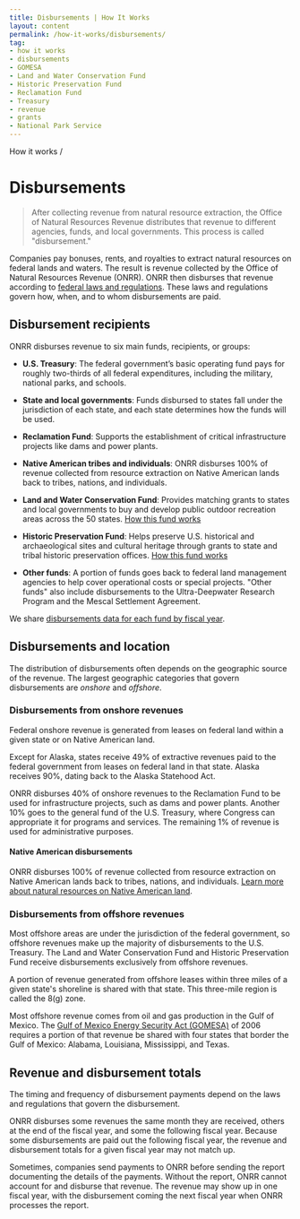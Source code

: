 ```yaml
---
title: Disbursements | How It Works
layout: content
permalink: /how-it-works/disbursements/
tag:
- how it works
- disbursements
- GOMESA
- Land and Water Conservation Fund
- Historic Preservation Fund
- Reclamation Fund
- Treasury
- revenue
- grants
- National Park Service
---
```


<custom-link to="/how-it-works/" className="breadcrumb link-charlie">How it works</custom-link> /
# Disbursements

> After collecting revenue from natural resource extraction, the Office of Natural Resources Revenue distributes that revenue to different agencies, funds, and local governments. This process is called "disbursement."

Companies pay <glossary-term term.key="bonus">bonuses</glossary-term>, rents, and royalties to extract natural resources on federal lands and waters. The result is revenue collected by the Office of Natural Resources Revenue (ONRR). ONRR then disburses that revenue according to [federal laws and regulations](`/how-it-works/federal-laws/). These laws and regulations govern how, when, and to whom disbursements are paid.

## Disbursement recipients

ONRR disburses revenue to six main funds, recipients, or groups:

- **U.S. Treasury**: The federal government’s basic operating fund pays for roughly two-thirds of all federal expenditures, including the military, national parks, and schools.

- **State and local governments**: Funds disbursed to states fall under the jurisdiction of each state, and each state determines how the funds will be used.

- **Reclamation Fund**: Supports the establishment of critical infrastructure projects like dams and power plants.

- **Native American tribes and individuals**: ONRR disburses 100% of revenue collected from resource extraction on Native American lands back to tribes, nations, and individuals.

- **Land and Water Conservation Fund**: Provides matching grants to states and local governments to buy and develop public outdoor recreation areas across the 50 states. [How this fund works](/how-it-works/land-and-water-conservation-fund/)

- **Historic Preservation Fund**: Helps preserve U.S. historical and archaeological sites and cultural heritage through grants to state and tribal historic preservation offices. [How this fund works](/how-it-works/historic-preservation-fund/)

- **Other funds**: A portion of funds goes back to federal land management agencies to help cover operational costs or special projects. "Other funds" also include disbursements to the Ultra-Deepwater Research Program and the Mescal Settlement Agreement.

We share [disbursements data for each fund by fiscal year](/explore/#by-fund).

## Disbursements and location

The distribution of disbursements often depends on the geographic source of the revenue. The largest geographic categories that govern disbursements are _onshore_ and _offshore_.

### Disbursements from onshore revenues

Federal onshore revenue is generated from leases on federal land within a given state or on Native American land. 

Except for Alaska, states receive 49% of extractive revenues paid to the federal government from leases on federal land in that state. Alaska receives 90%, dating back to the Alaska Statehood Act.

ONRR disburses 40% of onshore revenues to the Reclamation Fund to be used for infrastructure projects, such as dams and power plants. Another 10% goes to the general fund of the U.S. Treasury, where Congress can appropriate it for programs and services. The remaining 1% of revenue is used for administrative purposes.

#### Native American disbursements

ONRR disburses 100% of revenue collected from resource extraction on Native American lands back to tribes, nations, and individuals. [Learn more about natural resources on Native American land](/how-it-works/#tribal-overview).

### Disbursements from offshore revenues

Most offshore areas are under the jurisdiction of the federal government, so offshore revenues make up the majority of disbursements to the U.S. Treasury. The Land and Water Conservation Fund and Historic Preservation Fund receive disbursements exclusively from offshore revenues.

A portion of revenue generated from offshore leases within three miles of a given state's shoreline is shared with that state. This three-mile region is called the <glossary-term>8(g)</glossary-term> zone.

Most offshore revenue comes from oil and gas production in the Gulf of Mexico. The [Gulf of Mexico Energy Security Act (GOMESA)](/how-it-works/gomesa/) of 2006 requires a portion of that revenue be shared with four states that border the Gulf of Mexico: Alabama, Louisiana, Mississippi, and Texas. 

## Revenue and disbursement totals

The timing and frequency of disbursement payments depend on the laws and regulations that govern the disbursement.

ONRR disburses some revenues the same month they are received, others at the end of the fiscal year, and some the following fiscal year. Because some disbursements are paid out the following fiscal year, the revenue and disbursement totals for a given fiscal year may not match up.

Sometimes, companies send payments to ONRR before sending the report documenting the details of the payments. Without the report, ONRR cannot account for and disburse that revenue. The revenue may show up in one fiscal year, with the disbursement coming the next fiscal year when ONRR processes the report.